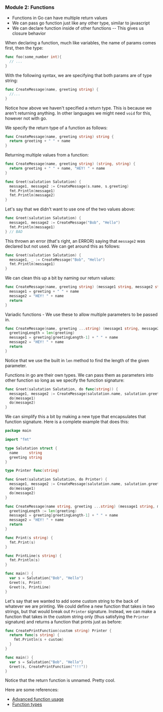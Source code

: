 ### Module 2: Functions

- Functions in Go can have multiple return values
- We can pass go function just like any other type, similar to javascript
- We can declare function inside of other functions
-- This gives us closure behavior

When declaring a function, much like variables, the name of params comes first, then the type:
```go
func foo(some_number int){
  // ...
}
```

With the following syntax, we are specifying that both params are of type string:
```go
func CreateMessage(name, greeting string) {
  //...
}
```

Notice how above we haven't specified a return type. This is because we aren't returning anything. In other languages we might need `void` for this, however not with go.

We specify the return type of a function as follows:
```go
func CreateMessage(name, greeting string) string {
  return greeting + " " + name
}
```

Returning multiple values from a function:
```go
func CreateMessage(name, greeting string) (string, string) {
  return greeting + " " + name, "HEY! " + name
}

func Greet(salutation Salutation) {
  message1, message2 := CreateMessage(s.name, s.greeting)
  fmt.Println(message1)
  fmt.Println(message2)
}
```

Let's say that we didn't want to use one of the two values above:
```go
func Greet(salutation Salutation) {
  message1, message2 := CreateMessage("Bob", "Hello")
  fmt.Println(message1)
} // BAD
```
This thrown an error (that's right, an ERROR) saying that `message2` was declared but not used. We can get around this as follows:
```go
func Greet(salutation Salutation) {
  message1, _ := CreateMessage("Bob", "Hello")
  fmt.Println(message1)
}
```

We can clean this up a bit by naming our return values:
```go
func CreateMessage(name, greeting string) (message1 string, message2 string) {
  message1 = greeting + " " + name
  message2 = "HEY! " + name
  return
}
```

Variadic functions - We use these to allow multiple parameters to be passed in.
```go
func CreateMessage(name, greeting ...string) (message1 string, message2 string) {
  greetingLength = len(greeting)
  message1 = greeting[greetingLength-1] + " " + name
  message2 = "HEY! " + name
  return
}
```
Notice that we use the built in `len` method to find the length of the given parameter.

Functions in go are their own types. We can pass them as parameters into other function so long as we specify the function signature:
```go
func Greet(salutation Salutation, do func(string)) {
  message1, message2 := CreateMessage(salutation.name, salutation.greeting, "yo")
  do(message1)
  do(message2)
}
```

We can simplify this a bit by making a new type that encapsulates that function signature. Here is a complete example that does this:
```go
package main

import "fmt"

type Salutation struct {
  name     string
  greeting string
}

type Printer func(string)

func Greet(salutation Salutation, do Printer) {
  message1, message2 := CreateMessage(salutation.name, salutation.greeting, "yo")
  do(message1)
  do(message2)
}

func CreateMessage(name string, greeting ...string) (message1 string, message2 string) {
  greetingLength := len(greeting)
  message1 = greeting[greetingLength-1] + " " + name
  message2 = "HEY! " + name
  return
}

func Print(s string) {
  fmt.Print(s)
}

func PrintLine(s string) {
  fmt.Println(s)
}

func main() {
  var s = Salutation{"Bob", "Hello"}
  Greet(s, Print)
  Greet(s, PrintLine)
}
```

Let's say that we wanted to add some custom string to the back of whatever we are printing. We could define a new function that takes in two strings, but that would break out `Printer` signature. Instead, we can make a function that takes in the custom string only (thus satisfying the `Printer` signature) and returns a function that prints just as before:
```go
func CreatePrintFunction(custom string) Printer {
  return func(s string) {
    fmt.Println(s + custom)
  }
}

func main() {
  var s = Salutation{"Bob", "Hello"}
  Greet(s, CreatePrintFunction("!!!"))
}
```
Notice that the return function is unnamed. Pretty cool.

Here are some references:
- [Advanced function usage](http://golang.org/doc/codewalk/functions/)
- [Function types](http://golang.org/ref/spec#Function_types)
